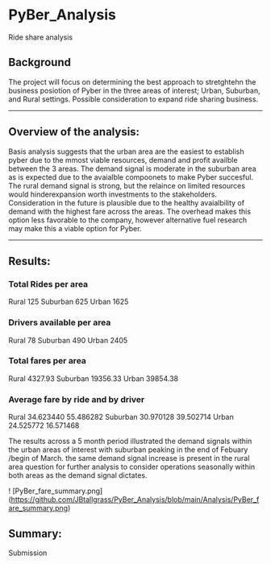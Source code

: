 # PyBer_Analysis
Ride share analysis

## Background
The project will focus on determining the best approach to stretghtehn the business posiotion of Pyber in the three areas of interest; Urban, Suburban, and Rural settings.  Possible consideration to expand ride sharing business.
______________________________________________________
## Overview of the analysis:
Basis analysis suggests that the urban area are the easiest to establish pyber due to the mmost viable resources, demand and profit availble between the 3 areas. The demand signal is moderate in the suburban area as is expected due to the avaialble compoonets to make Pyber succesful. The rural demand signal is strong, but the relaince on limited resources would hinderexpansion worth investments to the stakeholders. Consideration in the future is plausible due to the healthy avaialbility of demand with the highest fare across the areas. The overhead makes this option less favorable to the company, however alternative fuel research may make this a viable option for Pyber.
___________________________________________________________
## Results:
### Total Rides per area 
  Rural        125
  Suburban     625
  Urban       1625
### Drivers available per area
  Rural         78
  Suburban     490
  Urban       2405
### Total fares per area
  Rural        4327.93
  Suburban    19356.33
  Urban       39854.38
### Average fare by ride and by driver
  Rural       34.623440   55.486282
  Suburban    30.970128   39.502714
  Urban       24.525772   16.571468 
  
  The results across a 5 month period illustrated the demand signals within the urban areas of interest with suburban peaking in the end of Febuary /begin of March. the same demand signal increase is present in the rural area question for further analysis to consider operations seasonally within both areas as the demand signal dictates.
  
! [PyBer_fare_summary.png] (https://github.com/JBtallgrass/PyBer_Analysis/blob/main/Analysis/PyBer_fare_summary.png)

## Summary:



Submission
